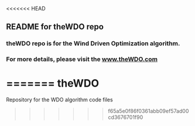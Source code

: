 <<<<<<< HEAD

## README for theWDO repo

### theWDO repo is for the Wind Driven Optimization algorithm.

### For more details, please visit the www.theWDO.com


=======
theWDO
======

Repository for the WDO algorithm code files
>>>>>>> f65a5e0f86f0361abb09ef57ad00cd3676701f90
